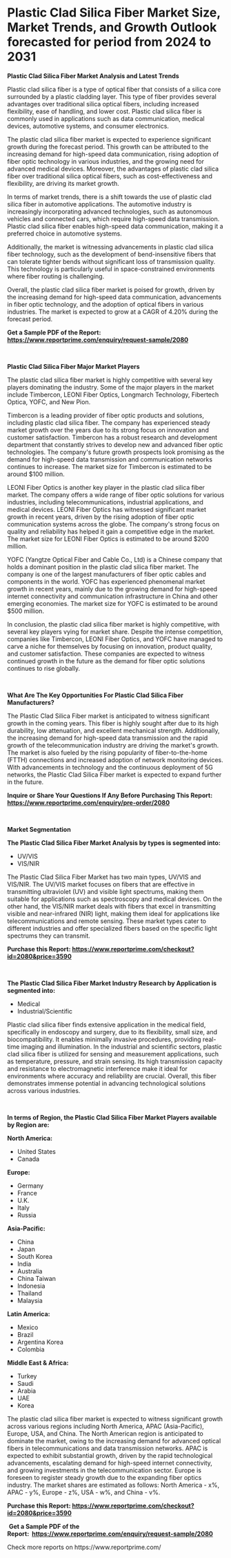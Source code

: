 <p><h1>Plastic Clad Silica Fiber Market Size, Market Trends, and Growth Outlook forecasted for period from 2024 to 2031</h1></p><p><strong>Plastic Clad Silica Fiber Market Analysis and Latest Trends</strong></p>
<p><p>Plastic clad silica fiber is a type of optical fiber that consists of a silica core surrounded by a plastic cladding layer. This type of fiber provides several advantages over traditional silica optical fibers, including increased flexibility, ease of handling, and lower cost. Plastic clad silica fiber is commonly used in applications such as data communication, medical devices, automotive systems, and consumer electronics.</p><p>The plastic clad silica fiber market is expected to experience significant growth during the forecast period. This growth can be attributed to the increasing demand for high-speed data communication, rising adoption of fiber optic technology in various industries, and the growing need for advanced medical devices. Moreover, the advantages of plastic clad silica fiber over traditional silica optical fibers, such as cost-effectiveness and flexibility, are driving its market growth.</p><p>In terms of market trends, there is a shift towards the use of plastic clad silica fiber in automotive applications. The automotive industry is increasingly incorporating advanced technologies, such as autonomous vehicles and connected cars, which require high-speed data transmission. Plastic clad silica fiber enables high-speed data communication, making it a preferred choice in automotive systems.</p><p>Additionally, the market is witnessing advancements in plastic clad silica fiber technology, such as the development of bend-insensitive fibers that can tolerate tighter bends without significant loss of transmission quality. This technology is particularly useful in space-constrained environments where fiber routing is challenging.</p><p>Overall, the plastic clad silica fiber market is poised for growth, driven by the increasing demand for high-speed data communication, advancements in fiber optic technology, and the adoption of optical fibers in various industries. The market is expected to grow at a CAGR of 4.20% during the forecast period.</p></p>
<p><strong>Get a Sample PDF of the Report:&nbsp; <a href="https://www.reportprime.com/enquiry/request-sample/2080">https://www.reportprime.com/enquiry/request-sample/2080</a></strong></p>
<p>&nbsp;</p>
<p><strong>Plastic Clad Silica Fiber Major Market Players</strong></p>
<p><p>The plastic clad silica fiber market is highly competitive with several key players dominating the industry. Some of the major players in the market include Timbercon, LEONI Fiber Optics, Longmarch Technology, Fibertech Optica, YOFC, and New Pion.</p><p>Timbercon is a leading provider of fiber optic products and solutions, including plastic clad silica fiber. The company has experienced steady market growth over the years due to its strong focus on innovation and customer satisfaction. Timbercon has a robust research and development department that constantly strives to develop new and advanced fiber optic technologies. The company's future growth prospects look promising as the demand for high-speed data transmission and communication networks continues to increase. The market size for Timbercon is estimated to be around $100 million.</p><p>LEONI Fiber Optics is another key player in the plastic clad silica fiber market. The company offers a wide range of fiber optic solutions for various industries, including telecommunications, industrial applications, and medical devices. LEONI Fiber Optics has witnessed significant market growth in recent years, driven by the rising adoption of fiber optic communication systems across the globe. The company's strong focus on quality and reliability has helped it gain a competitive edge in the market. The market size for LEONI Fiber Optics is estimated to be around $200 million.</p><p>YOFC (Yangtze Optical Fiber and Cable Co., Ltd) is a Chinese company that holds a dominant position in the plastic clad silica fiber market. The company is one of the largest manufacturers of fiber optic cables and components in the world. YOFC has experienced phenomenal market growth in recent years, mainly due to the growing demand for high-speed internet connectivity and communication infrastructure in China and other emerging economies. The market size for YOFC is estimated to be around $500 million.</p><p>In conclusion, the plastic clad silica fiber market is highly competitive, with several key players vying for market share. Despite the intense competition, companies like Timbercon, LEONI Fiber Optics, and YOFC have managed to carve a niche for themselves by focusing on innovation, product quality, and customer satisfaction. These companies are expected to witness continued growth in the future as the demand for fiber optic solutions continues to rise globally.</p></p>
<p>&nbsp;</p>
<p><strong>What Are The Key Opportunities For Plastic Clad Silica Fiber Manufacturers?</strong></p>
<p><p>The Plastic Clad Silica Fiber market is anticipated to witness significant growth in the coming years. This fiber is highly sought after due to its high durability, low attenuation, and excellent mechanical strength. Additionally, the increasing demand for high-speed data transmission and the rapid growth of the telecommunication industry are driving the market's growth. The market is also fueled by the rising popularity of fiber-to-the-home (FTTH) connections and increased adoption of network monitoring devices. With advancements in technology and the continuous deployment of 5G networks, the Plastic Clad Silica Fiber market is expected to expand further in the future.</p></p>
<p><strong>Inquire or Share Your Questions If Any Before Purchasing This Report: <a href="https://www.reportprime.com/enquiry/pre-order/2080">https://www.reportprime.com/enquiry/pre-order/2080</a></strong></p>
<p>&nbsp;</p>
<p><strong>Market Segmentation</strong></p>
<p><strong>The Plastic Clad Silica Fiber Market Analysis by types is segmented into:</strong></p>
<p><ul><li>UV/VIS</li><li>VIS/NIR</li></ul></p>
<p><p>The Plastic Clad Silica Fiber Market has two main types, UV/VIS and VIS/NIR. The UV/VIS market focuses on fibers that are effective in transmitting ultraviolet (UV) and visible light spectrums, making them suitable for applications such as spectroscopy and medical devices. On the other hand, the VIS/NIR market deals with fibers that excel in transmitting visible and near-infrared (NIR) light, making them ideal for applications like telecommunications and remote sensing. These market types cater to different industries and offer specialized fibers based on the specific light spectrums they can transmit.</p></p>
<p><strong>Purchase this Report:&nbsp;<a href="https://www.reportprime.com/checkout?id=2080&price=3590">https://www.reportprime.com/checkout?id=2080&price=3590</a></strong></p>
<p>&nbsp;</p>
<p><strong>The Plastic Clad Silica Fiber Market Industry Research by Application is segmented into:</strong></p>
<p><ul><li>Medical</li><li>Industrial/Scientific</li></ul></p>
<p><p>Plastic clad silica fiber finds extensive application in the medical field, specifically in endoscopy and surgery, due to its flexibility, small size, and biocompatibility. It enables minimally invasive procedures, providing real-time imaging and illumination. In the industrial and scientific sectors, plastic clad silica fiber is utilized for sensing and measurement applications, such as temperature, pressure, and strain sensing. Its high transmission capacity and resistance to electromagnetic interference make it ideal for environments where accuracy and reliability are crucial. Overall, this fiber demonstrates immense potential in advancing technological solutions across various industries.</p></p>
<p>&nbsp;</p>
<p><strong>In terms of Region, the Plastic Clad Silica Fiber Market Players available by Region are:</strong></p>
<p>
    <p> <strong> North America: </strong>
        <ul>
            <li>United States</li>
            <li>Canada</li>
        </ul>
        </p> 
    <p> <strong> Europe: </strong>
        <ul>
            <li>Germany</li>
            <li>France</li>
            <li>U.K.</li>
            <li>Italy</li>
            <li>Russia</li>
        </ul>
        </p> 
    <p> <strong> Asia-Pacific: </strong>
        <ul>
            <li>China</li>
            <li>Japan</li>
            <li>South Korea</li>
            <li>India</li>
            <li>Australia</li>
            <li>China Taiwan</li>
            <li>Indonesia</li>
            <li>Thailand</li>
            <li>Malaysia</li>
        </ul>
        </p> 
    <p> <strong> Latin America: </strong>
        <ul>
            <li>Mexico</li>
            <li>Brazil</li>
            <li>Argentina Korea</li>
            <li>Colombia</li>
        </ul>
        </p> 
    <p> <strong> Middle East & Africa: </strong>
        <ul>
            <li>Turkey</li>
            <li>Saudi</li>
            <li>Arabia</li>
            <li>UAE</li>
            <li>Korea</li>
        </ul>
    </p>
    </p>
<p><p>The plastic clad silica fiber market is expected to witness significant growth across various regions including North America, APAC (Asia-Pacific), Europe, USA, and China. The North American region is anticipated to dominate the market, owing to the increasing demand for advanced optical fibers in telecommunications and data transmission networks. APAC is expected to exhibit substantial growth, driven by the rapid technological advancements, escalating demand for high-speed internet connectivity, and growing investments in the telecommunication sector. Europe is foreseen to register steady growth due to the expanding fiber optics industry. The market shares are estimated as follows: North America - x%, APAC - y%, Europe - z%, USA - w%, and China - v%.</p></p>
<p><strong>Purchase this Report: <a href="https://www.reportprime.com/checkout?id=2080&price=3590">https://www.reportprime.com/checkout?id=2080&price=3590</a></strong></p>
<p>&nbsp;<strong>Get a Sample PDF of the Report:&nbsp;&nbsp;<a href="https://www.reportprime.com/enquiry/request-sample/2080">https://www.reportprime.com/enquiry/request-sample/2080</a></strong></p>
<p><strong></strong></p>
<p>Check more reports on https://www.reportprime.com/</p>